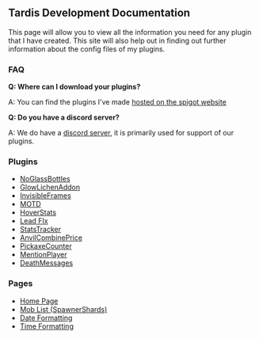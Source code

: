## Tardis Development Documentation

This page will allow you to view all the information you need for any plugin that I have created. This site will also help out in finding out further information about the config files of my plugins.

### FAQ
**Q: Where can I download your plugins?**

A: You can find the plugins I've made [hosted on the spigot website](https://www.spigotmc.org/resources/authors/brand0n_.109140/)

**Q: Do you have a discord server?**

A: We do have a [discord server](https://discord.gg/eYW6tTuCKz), it is primarily used for support of our plugins.

### Plugins

- [NoGlassBottles](https://www.spigotmc.org/resources/noglassbottles.98581/)
- [GlowLichenAddon](https://www.spigotmc.org/resources/glowlichenaddon.100565/)
- [InvisibleFrames](https://www.spigotmc.org/resources/invisibleframes.101199/)
- [MOTD](https://www.spigotmc.org/resources/motd.103174/)
- [HoverStats](https://www.spigotmc.org/resources/hoverstats.100245/)
- [Lead FIx](https://www.spigotmc.org/resources/lead-fix.99332/)
- [StatsTracker](https://www.spigotmc.org/resources/statstracker.100248/)
- [AnvilCombinePrice](https://www.spigotmc.org/resources/anvilcombineprice.100243/)
- [PickaxeCounter](https://www.spigotmc.org/resources/pickaxecounter.100247/)
- [MentionPlayer](https://www.spigotmc.org/resources/mentionplayer.100246/)
- [DeathMessages](https://www.spigotmc.org/resources/deathmessages.100244/)


### Pages
- [Home Page](https://brand0n1.github.io/)
- [Mob List (SpawnerShards)](https://brand0n1.github.io/minecraft-mob-list/)
- [Date Formatting](https://brand0n1.github.io/date-formatting/)
- [Time Formatting](https://brand0n1.github.io/time-formatting/)
